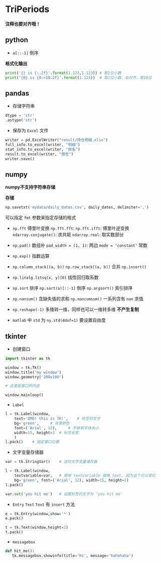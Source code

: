 # TriPeriods

**注释也要对齐哦！**

## python
+ `a[::-1]` 倒序

**格式化输出**
```py
print('{} is {:.2f}'.format(1.123,1.123)) # 取2位小数
print('{0} is {0:>10.2f}'.format(1.123))  # 取2位小数，右对齐，取10位
```

## pandas
+ 存储字符串
```py
dtype = 'str'
.astype('str')
```

+ 保存为 `Excel` 文件
```py
writer = pd.ExcelWriter("result/持仓明细.xlsx")
full_info.to_excel(writer, "明细")
stat_info.to_excel(writer, "排名")
result.to_excel(writer, "报告")
writer.save()
```

## numpy
**numpy不支持字符串存储**

**存储**
```py
np.savetxt('mydata/daily_dates.csv', daily_dates, delimiter=',')
```
可以指定 `fmt` 参数来指定存储的格式

+ `np.fft` 傅里叶变换
`np.fft.fft`:
`np.fft.ifft`: 傅里叶逆变换
`ndarray.conjugate()`: 求共轭
`ndarray.real`: 取实数部分

+ `np.pad()` 数组补
`pad_width = (1, 1)`: 两边
`mode = 'constant'` 常数

+ `np.exp()` 指数运算

+ `np.column_stack((a, b))`
`np.row_stack((a, b))` 合并
`np.insert()`

+ `np.linalg.lstsq(x, y)[0]` 线性回归取系数

+ `np.sort` 排序
`np.sort(a)[::-1]` 倒序
`np.argsort()` 索引排序

+ `np.nansum()` 含缺失值的求和
`np.nancumsum()` 一系列含有 `nan` 求值ֵ

+ `np.reshape(-1)` 多维转一维，同样也可以一维转多维 **不产生复制**

+ `matlab` 中 `std` 为 `ny.std(ddof=1)` 要设置自由度

## tkinter

+ 创建窗口
```py
import tkinter as tk

window = tk.Tk()
window.title('my window')
window.geometry('200x100')

# 这里是窗口的内容

window.mainloop()
```

+ `Label`
```py
l = tk.Label(window,
    text='OMG! this is TK!',    # 标签的文字
    bg='green',     # 背景颜色
    font=('Arial', 12),     # 字体和字体大小
    width=15, height=2  # 标签长宽
    )
l.pack()    # 固定窗口位置
```

+ 文字变量存储器
```py
var = tk.StringVar()    # 这时文字变量储存器

l = tk.Label(window,
    textvariable=var,   # 使用 textvariable 替换 text, 因为这个可以变化
    bg='green', font=('Arial', 12), width=15, height=2)
l.pack()

var.set('you hit me')   # 设置标签的文字为 'you hit me'
```

+ `Entry` `Text`
`Text` 有 `insert` 方法
```py
e = tk.Entry(window,show='*')
e.pack()

t = tk.Text(window,height=2)
t.pack()
```

+ `messagebox`
```py
def hit_me():
   tk.messagebox.showinfo(title='Hi', message='hahahaha')
```
